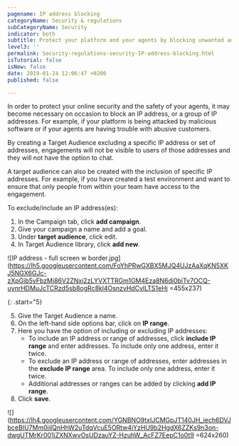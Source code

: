 ```yaml
---
pagename: IP address blocking
categoryName: Security & regulations
subCategoryName: Security
indicator: both
subtitle: Protect your platform and your agents by blocking unwanted addresses
level3: ''
permalink: Security-regulations-security-IP-address-blocking.html
isTutorial: false
isNew: false
date: 2019-01-24 12:06:47 +0200
published: false

---
```

In order to protect your online security and the safety of your agents, it may become necessary on occasion to block an IP address, or a group of IP addresses. For example, if your platform is being attacked by malicious software or if your agents are having trouble with abusive customers. 

By creating a Target Audience excluding a specific IP address or set of addresses, engagements will not be visible to users of those addresses and they will not have the option to chat.

A target audience can also be created with the inclusion of specific IP addresses. For example, if you have created a test environment and want to ensure that only people from within your team have access to the engagement. 

To exclude/include an IP address(es):

1. In the Campaign tab, click **add campaign**.
2. Give your campaign a name and add a goal.
3. Under **target audience**, click edit.
4. In Target Audience library, click **add new**.

![IP address - full screen w border.jpg](https://lh5.googleusercontent.com/FoYhPRwGXBX5MJQ4UJzAaXqKN5XKJ5NGX6GJc-zXpGib5vFbzMj86V2ZNxi2zLYVXTTRGm1GM4Eza8N6di0biTv7OCQ-uynrHDMuJcTCRzd5sb8ogRc8kl4OsnzvHdCvlLTS1eHi =455x237)

{: .start="5}

5. Give the Target Audience a name.
6. On the left-hand side options bar, click on **IP range**.
7. Here you have the option of including or excluding IP addresses:
   * To include an IP address or range of addresses, click **include IP range** and enter addresses. To include only one address, enter it twice.
   * To exclude an IP address or range of addresses, enter addresses in the **exclude IP range** area. To include only one address, enter it twice.
   * Additional addresses or ranges can be added by clicking **add IP range**.
8. Click **save**.

![](https://lh4.googleusercontent.com/YGNBNO9txIJCMGpJT140JH_iech6DVJbceBIU7Mm0iiIQnHhW2uTdqVcuE5ORtw4iYzHU9b2HgdX6ZZKs9n3on-dwgUTMrKr001iZXNXwvOsUDzauYZ-HzuhW_AcFZ7EepC1o0t9 =624x260)